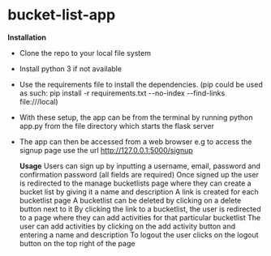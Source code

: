# bucket-list-app
**Installation**

- Clone the repo to your local file system

- Install python 3 if not available

- Use the requirements file to install the dependencies. (pip could be
  used as such: pip install -r requirements.txt --no-index --find-links
  file:///local)

- With these setup, the app can be from the terminal by running python
  app.py from the file directory which starts the flask server

- The app can then be accessed from a web browser e.g to access the signup page use the url http://127.0.0.1:5000/signup

  **Usage**
  Users can sign up by inputting a username, email, password and confirmation password (all fields are required)
  Once signed up the user is redirected to the manage bucketlists page where they can create a bucket list by giving it a name and description
  A link is created for each bucketlist page
  A bucketlist can be deleted by clicking on a delete button next to it
  By clicking the link to a bucketlist, the user is redirected to a page where they can add activities for that particular bucketlist
  The user can add activities by clicking on the add activity button and entering a name and description
  To logout the user clicks on the logout button on the top right of the page
